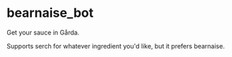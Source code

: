 # bearnaise_bot

Get your sauce in Gårda.

Supports serch for whatever ingredient you'd like, but it prefers bearnaise.
